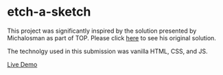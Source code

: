 # etch-a-sketch
This project was significantly inspired by the solution presented by
Michalosman as part of TOP. Please click [here](https://github.com/michalosman/etch-a-sketch)
to see his original solution.

The technolgy used in this submission was vanilla HTML, CSS, and JS.

[Live Demo](https://cpettz.github.io/etch-a-sketch/)